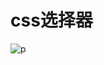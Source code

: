 # css选择器
![p](https://raw.githubusercontent.com/imgoogege/PHP-Interview-QA/master/docs/04.Web/assets/web-css-CSS%E9%80%89%E6%8B%A9%E5%99%A8.png)
